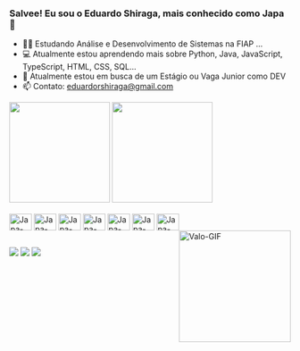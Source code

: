 ### Salvee! Eu sou o Eduardo Shiraga, mais conhecido como Japa 👋

- 👨‍🎓 Estudando Análise e Desenvolvimento de Sistemas na FIAP ...
- 💻 Atualmente estou aprendendo mais sobre Python, Java, JavaScript, TypeScript, HTML, CSS, SQL...
- 🔎 Atualmente estou em busca de um Estágio ou Vaga Junior como DEV
- 📫 Contato: eduardorshiraga@gmail.com

<div>
<img height="180em" src="https://github-readme-stats.vercel.app/api?username=japashira&show_icons=true&theme=transparent" />
<img height="180em" src="https://github-readme-stats.vercel.app/api/top-langs/?username=japashira&layout=compact&theme=transparent" />
</div>

<div style="display: inline_block"><br>
  <img align="center" alt="Japa-JS" height="30" width="40" src="https://cdn.jsdelivr.net/gh/devicons/devicon@latest/icons/javascript/javascript-original.svg" />
  <img align="center" alt="Japa-TS" height="30" width="40" src="https://cdn.jsdelivr.net/gh/devicons/devicon@latest/icons/typescript/typescript-original.svg" />
  <img align="center" alt="Japa-PY" height="30" width="40" src="https://cdn.jsdelivr.net/gh/devicons/devicon@latest/icons/python/python-original.svg" />
  <img align="center" alt="Japa-HTML" height="30" width="40" src="https://cdn.jsdelivr.net/gh/devicons/devicon@latest/icons/html5/html5-original.svg" />
  <img align="center" alt="Japa-CSS" height="30" width="40" src="https://cdn.jsdelivr.net/gh/devicons/devicon@latest/icons/css3/css3-original.svg" />
  <img align="center" alt="Japa-Java" height="30" width="40" src="https://cdn.jsdelivr.net/gh/devicons/devicon@latest/icons/java/java-original.svg" />
  <img align="center" alt="Japa-SQL" height="30" width="40" src="https://cdn.jsdelivr.net/gh/devicons/devicon@latest/icons/sqldeveloper/sqldeveloper-original.svg" />
  <img align="right" alt="Valo-GIF" height="200" src="https://www.icegif.com/wp-content/uploads/2023/04/icegif-662.gif" />
</div>

##

<div>
  <a href="https://www.instagram.com/japa.shira/" target="_blank"><img src="https://img.shields.io/badge/Instagram-E4405F?style=for-the-badge&logo=instagram&logoColor=white" target="_blank"></a>
  <a href="https://twitter.com/japashira" target="_blank"><img src="https://img.shields.io/badge/Twitter-1DA1F2?style=for-the-badge&logo=twitter&logoColor=white" target="_blank"></a>
  <a href="https://www.linkedin.com/in/eduardoshiraga/" target="_blank"><img src="https://img.shields.io/badge/LinkedIn-0077B5?style=for-the-badge&logo=linkedin&logoColor=white" target="_blank"></a>
</div>
